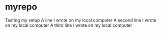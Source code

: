 # myrepo
Testing my setup
A line I wrote on my local computer
A second line I wrote on my local computer
A third line I wrote on my local computer
